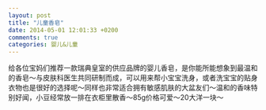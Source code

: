 ```yaml
---
layout: post
title: "儿童香皂"
date: 2014-05-01 12:01:33 +0200
comments: true
categories: 婴儿&儿童 
---
```


给各位宝妈们推荐一款瑞典皇室的供应品牌的婴儿香皂，是你能所能想象到最温和的香皂～与皮肤科医生共同研制而成，可以用来帮小宝宝洗身，或者洗宝宝的贴身衣物也是很好的选择呢～同样也非常适合拥有敏感肌肤的大盆友们～温和的香味特别好闻，小豆经常放一排在衣柜里散香～85g价格可爱～20大洋一块～ 